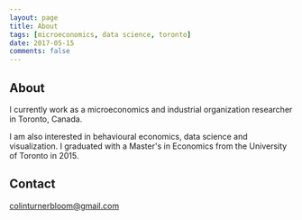 ```yaml
---
layout: page
title: About
tags: [microeconomics, data science, toronto]
date: 2017-05-15
comments: false
---
```

 
## About

I currently work as a microeconomics and industrial organization researcher in Toronto, Canada. 

I am also interested in behavioural economics, data science and visualization. I graduated with a Master's in Economics from the University of Toronto in 2015. 

## Contact

[colinturnerbloom@gmail.com](mailto:colinturnerbloom@gmail.com)
